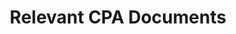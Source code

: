 ---
title: Relevant CPA Documents
layout: documents
permalink: /guidelines/documents/
document: ngos
---